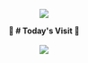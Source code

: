 <p align='center'>
    <img src="https://capsule-render.vercel.app/api?type=waving&color=auto&height=300&section=header&text=Welcome%20Petitlune%20Github&fontSize=70&animation=fadeIn&fontAlignY=38&desc=We%20Can%20Do%20It!&descAlignY=51&descAlign=62"/>
</p>

<p>
    <div align="center">
    <b>📅 # Today's Visit 📅</b>
    <br/>
    <br/>
    <a href="https://hits.seeyoufarm.com"><img src="https://hits.seeyoufarm.com/api/count/incr/badge.svg?url=https%3A%2F%2Fgithub.com%2FDivjason%2Fhit-counter&count_bg=%2379C83D&title_bg=%23555555&icon=&icon_color=%23E7E7E7&title=hits&edge_flat=false"/></a>
    </div>
</p>
